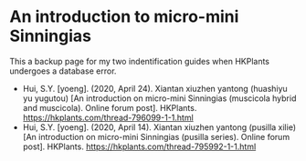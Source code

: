 # An introduction to micro-mini Sinningias
This a backup page for my two indentification guides when HKPlants undergoes a database error.
- Hui, S.Y. [yoeng]. (2020, April 24). Xiantan xiuzhen yantong (huashiyu yu yugutou) [An introduction on micro-mini Sinningias (muscicola hybrid and muscicola). Online forum post]. HKPlants. https://hkplants.com/thread-796099-1-1.html
- Hui, S.Y. [yoeng]. (2020, April 14). Xiantan xiuzhen yantong (pusilla xilie) [An introduction on micro-mini Sinningias (pusilla series). Online forum post]. HKPlants. https://hkplants.com/thread-795992-1-1.html 

